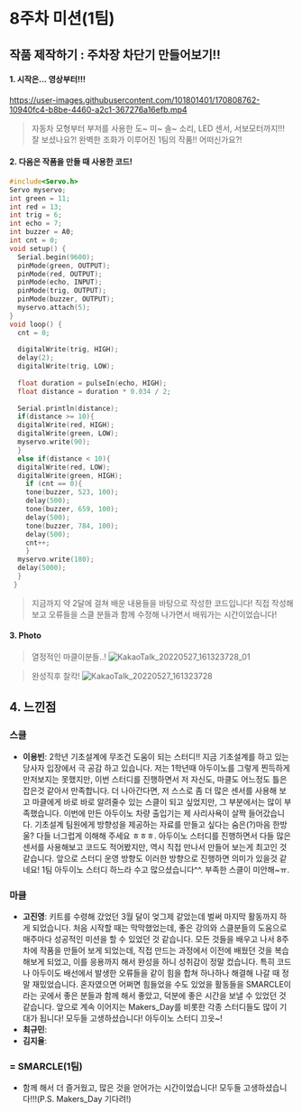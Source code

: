 # 8주차 미션(1팀)
## 작품 제작하기 : 주차장 차단기 만들어보기!!

#### 1. 시작은... 영상부터!!!

https://user-images.githubusercontent.com/101801401/170808762-10940fc4-b8be-4460-a2c1-367276a16efb.mp4




> 자동차 모형부터 부저를 사용한 도~ 미~ 솔~ 소리, LED 센서, 서보모터까지!!! 잘 보셨나요?! 완벽한 조화가 이루어진 1팀의 작품!! 어떠신가요?!
#### 2. 다음은 작품을 만들 때 사용한 코드! 
```c
#include<Servo.h>
Servo myservo;
int green = 11;
int red = 13;
int trig = 6;
int echo = 7;
int buzzer = A0;
int cnt = 0;
void setup() {
  Serial.begin(9600);
  pinMode(green, OUTPUT);
  pinMode(red, OUTPUT);
  pinMode(echo, INPUT);
  pinMode(trig, OUTPUT);
  pinMode(buzzer, OUTPUT);
  myservo.attach(5);
}
void loop() {
  cnt = 0;
  
  digitalWrite(trig, HIGH);
  delay(2);
  digitalWrite(trig, LOW);
  
  float duration = pulseIn(echo, HIGH);
  float distance = duration * 0.034 / 2;
  
  Serial.println(distance);
  if(distance >= 10){
  digitalWrite(red, HIGH);
  digitalWrite(green, LOW);
  myservo.write(90);
  }
  else if(distance < 10){  
  digitalWrite(red, LOW);
  digitalWrite(green, HIGH);
    if (cnt == 0){
    tone(buzzer, 523, 100);
    delay(500);
    tone(buzzer, 659, 100);
    delay(500);
    tone(buzzer, 784, 100);
    delay(500);
    cnt++;
    }
  myservo.write(180);
  delay(5000);
  }
 }
```
> 지금까지 약 2달에 걸쳐 배운 내용들을 바탕으로 작성한 코드입니다! 직접 작성해보고 오류들을 스클 분들과 함께 수정해 나가면서 배워가는 시간이었습니다!
#### 3. Photo
> 열정적인 마클이분들..!
![KakaoTalk_20220527_161323728_01](https://user-images.githubusercontent.com/101801401/170806294-ab5b32f2-a69c-4a3d-a437-3da59245c431.jpg)

> 완성직후 찰칵!
![KakaoTalk_20220527_161323728](https://user-images.githubusercontent.com/101801401/170806396-700dee5b-e4bc-4201-9c32-9b2ac87bc5b9.jpg)

## 4. 느낀점

### 스클
- **이용빈**: 2학년 기초설계에 무조건 도움이 되는 스터디!! 지금 기초설계를 하고 있는 당사자 입장에서 극 공감 하고 있습니다. 저는 1학년때 아두이노를 그렇게 찐득하게 만저보지는 못했지만, 이번 스터디를 진행하면서 저 자신도, 마클도 어느정도 틀은 잡은것 같아서 만족합니다. 더 나아간다면, 저 스스로 좀 더 많은 센서를 사용해 보고 마클에게 바로 바로 알려줄수 있는 스클이 되고 싶었지만, 그 부분에서는 많이 부족했습니다. 이번에 만든 아두이노 차량 출입기는 제 사리사욕이 살짝 들어갔습니다. 기초설계 팀원에게 방향성을 제공하는 자료를 만들고 싶다는 숨은(?)마음 한방울? 다들 너그럽게 이해해 주세요 ㅎㅎㅎ. 아두이노 스터디를 진행하면서 다들 많은 센서를 사용해보고 코드도 적어봤지만, 역시 직접 만나서 만들어 보는게 최고인 것 같습니다. 앞으로 스터디 운영 방향도 이러한 방향으로 진행하면 의미가 있을것 같네요! 1팀 아두이노 스터디 하느라 수고 많으셨습니다^^. 부족한 스클이 미안해~ㅠ.

### 마클
- **고진영**: 키트를 수령해 갔었던 3월 달이 엊그제 같았는데 벌써 마지막 활동까지 하게 되었습니다. 처음 시작할 때는 막막했었는데, 좋은 강의와 스클분들의 도움으로 매주마다 성공적인 미션을 할 수 있었던 것 같습니다. 모든 것들을 배우고 나서 8주차에 작품을 만들어 보게 되었는데, 직접 만드는 과정에서 이전에 배웠던 것을 복습해보게 되었고, 이를 응용까지 해서 완성을 하니 성취감이 정말 컸습니다. 특히 코드나 아두이도 배선에서 발생한 오류들을 같이 힘을 합쳐 하나하나 해결해 나갈 때 정말 재밌었습니다. 혼자였으면 어쩌면 힘들었을 수도 있었을 활동들을 SMARCLE이라는 곳에서 좋은 분들과 함께 해서 좋았고, 덕분에 좋은 시간을 보낼 수 있었던 것 같습니다. 앞으로 계속 이어지는 Makers_Day를 비롯한 각종 스터디들도 많이 기대가 됩니다! 모두들 고생하셨습니다! 아두이노 스터디 끄읏~!
- **최규민**:
- **김지율**:

### = SMARCLE(1팀)
- 함께 해서 더 즐거웠고, 많은 것을 얻어가는 시간이었습니다! 모두들 고생하셨습니다!!!(P.S. Makers_Day 기다려!) 
